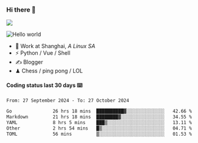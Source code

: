 ### Hi there 👋
![](https://komarev.com/ghpvc/?username=Xuhandsome)


<img src="https://github-readme-stats.vercel.app/api?username=XuHandsome&show_icons=true&theme=merko" alt="Hello world">

<br/>

- 🍻  Work at Shanghai, _A Linux SA_
- ⚡  Python / Vue / Shell
- ✍️  Blogger
- ♟  Chess / ping pong / LOL

#### Coding status last 30 days ⌨️

<!--START_SECTION:waka-->

```txt
From: 27 September 2024 - To: 27 October 2024

Go               26 hrs 18 mins  ██████████▓░░░░░░░░░░░░░░   42.66 %
Markdown         21 hrs 18 mins  ████████▓░░░░░░░░░░░░░░░░   34.55 %
YAML             8 hrs 5 mins    ███▒░░░░░░░░░░░░░░░░░░░░░   13.11 %
Other            2 hrs 54 mins   █▒░░░░░░░░░░░░░░░░░░░░░░░   04.71 %
TOML             56 mins         ▒░░░░░░░░░░░░░░░░░░░░░░░░   01.53 %
```

<!--END_SECTION:waka-->
